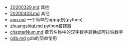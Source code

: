- [20200329.md](./20200329) 其他
- [20200403.md](./20200403) 其他
- [app.md](./app) 一个简单的app示例(python)
- [zhuangshiqi.md](./zhuangshiqi) python装饰器
- [chapterNum.md](./chapterNum) 章节名称中的汉字数字转换成阿拉伯数字
- [gdb.md](./gdb) gdb的简单使用

